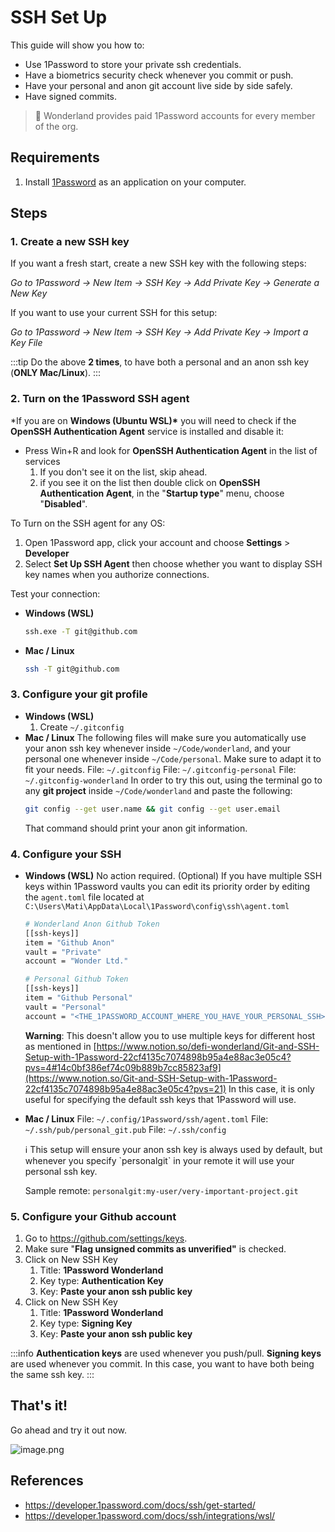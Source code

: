 # SSH Set Up

This guide will show you how to:

- Use 1Password to store your private ssh credentials.
- Have a biometrics security check whenever you commit or push.
- Have your personal and anon git account live side by side safely.
- Have signed commits.

> 📎 Wonderland provides paid 1Password accounts for every member of the org.

## Requirements

1. Install [1Password](https://1password.com/) as an application on your computer.

## Steps

### 1. Create a new SSH key

If you want a fresh start, create a new SSH key with the following steps:

_Go to 1Password → New Item → SSH Key → Add Private Key → Generate a New Key_

If you want to use your current SSH for this setup:

_Go to 1Password → New Item → SSH Key → Add Private Key → Import a Key File_

:::tip
Do the above **2 times**, to have both a personal and an anon ssh key (**ONLY Mac/Linux**).
:::

### 2. Turn on the 1Password SSH agent

\*If you are on **Windows (Ubuntu WSL)\*** you will need to check if the **OpenSSH Authentication Agent** service is installed and disable it:

- Press Win+R and look for **OpenSSH Authentication Agent** in the list of services
  1. If you don't see it on the list, skip ahead.
  2. if you see it on the list then double click on **OpenSSH Authentication Agent**, in the "**Startup type**" menu, choose "**Disabled**".

To Turn on the SSH agent for any OS:

1. Open 1Password app, click your account and choose **Settings** > **Developer**
2. Select **Set Up SSH Agent** then choose whether you want to display SSH key names when you authorize connections.

Test your connection:

- **Windows (WSL)**
  ```bash
  ssh.exe -T git@github.com
  ```
- **Mac / Linux**
  ```bash
  ssh -T git@github.com
  ```

### 3. Configure your git profile

- **Windows (WSL)**
  1. Create `~/.gitconfig`
- **Mac / Linux**
  The following files will make sure you automatically use your anon ssh key whenever inside `~/Code/wonderland`, and your personal one whenever inside `~/Code/personal`.
  Make sure to adapt it to fit your needs.
  File: `~/.gitconfig`
  File: `~/.gitconfig-personal`
  File: `~/.gitconfig-wonderland`
  In order to try this out, using the terminal go to any **git project** inside `~/Code/wonderland` and paste the following:
  ```bash
  git config --get user.name && git config --get user.email
  ```
  That command should print your anon git information.

### 4. Configure your SSH

- **Windows (WSL)**
  No action required.
  (Optional) If you have multiple SSH keys within 1Password vaults you can edit its priority order by editing the `agent.toml` file located at `C:\Users\Mati\AppData\Local\1Password\config\ssh\agent.toml`
  ```bash
  # Wonderland Anon Github Token
  [[ssh-keys]]
  item = "Github Anon"
  vault = "Private"
  account = "Wonder Ltd."

  # Personal Github Token
  [[ssh-keys]]
  item = "Github Personal"
  vault = "Personal"
  account = "<THE_1PASSWORD_ACCOUNT_WHERE_YOU_HAVE_YOUR_PERSONAL_SSH>"
  ```
  **Warning**: This doesn't allow you to use multiple keys for different host as mentioned in [https://www.notion.so/defi-wonderland/Git-and-SSH-Setup-with-1Password-22cf4135c7074898b95a4e88ac3e05c4?pvs=4#14c0bf386ef74c09b889b7cc85823af9](https://www.notion.so/Git-and-SSH-Setup-with-1Password-22cf4135c7074898b95a4e88ac3e05c4?pvs=21)
  In this case, it is only useful for specifying the default ssh keys that 1Password will use.
- **Mac / Linux**
  File: `~/.config/1Password/ssh/agent.toml`
  File: `~/.ssh/pub/personal_git.pub`
  File: `~/.ssh/config`
    <aside>
    ℹ️ This setup will ensure your anon ssh key is always used by default, but whenever you specify `personalgit` in your remote it will use your personal ssh key.
    
    Sample remote: `personalgit:my-user/very-important-project.git`
    
    </aside>

### 5. Configure your Github account

1. Go to https://github.com/settings/keys.
2. Make sure "**Flag unsigned commits as unverified"** is checked.
3. Click on New SSH Key
   1. Title: **1Password Wonderland**
   2. Key type: **Authentication Key**
   3. Key: **Paste your anon ssh public key**
4. Click on New SSH Key
   1. Title: **1Password Wonderland**
   2. Key type: **Signing Key**
   3. Key: **Paste your anon ssh public key**

:::info
**Authentication keys** are used whenever you push/pull.
**Signing keys** are used whenever you commit.
In this case, you want to have both being the same ssh key.
:::

## That's it!

Go ahead and try it out now.

![image.png](/img/thats-too-easy.jpg)

## References

- https://developer.1password.com/docs/ssh/get-started/
- https://developer.1password.com/docs/ssh/integrations/wsl/

